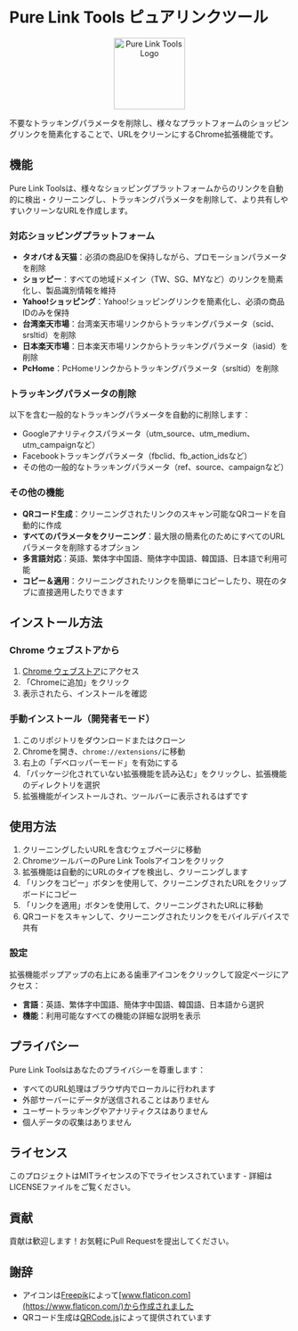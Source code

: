 # Pure Link Tools ピュアリンクツール

<p align="center">
  <img src="../icons/icon128.png" alt="Pure Link Tools Logo" width="128" height="128">
</p>

不要なトラッキングパラメータを削除し、様々なプラットフォームのショッピングリンクを簡素化することで、URLをクリーンにするChrome拡張機能です。

## 機能

Pure Link Toolsは、様々なショッピングプラットフォームからのリンクを自動的に検出・クリーニングし、トラッキングパラメータを削除して、より共有しやすいクリーンなURLを作成します。

### 対応ショッピングプラットフォーム

- **タオバオ＆天猫**：必須の商品IDを保持しながら、プロモーションパラメータを削除
- **ショッピー**：すべての地域ドメイン（TW、SG、MYなど）のリンクを簡素化し、製品識別情報を維持
- **Yahoo!ショッピング**：Yahoo!ショッピングリンクを簡素化し、必須の商品IDのみを保持
- **台湾楽天市場**：台湾楽天市場リンクからトラッキングパラメータ（scid、srsltid）を削除
- **日本楽天市場**：日本楽天市場リンクからトラッキングパラメータ（iasid）を削除
- **PcHome**：PcHomeリンクからトラッキングパラメータ（srsltid）を削除

### トラッキングパラメータの削除

以下を含む一般的なトラッキングパラメータを自動的に削除します：
- Googleアナリティクスパラメータ（utm_source、utm_medium、utm_campaignなど）
- Facebookトラッキングパラメータ（fbclid、fb_action_idsなど）
- その他の一般的なトラッキングパラメータ（ref、source、campaignなど）

### その他の機能

- **QRコード生成**：クリーニングされたリンクのスキャン可能なQRコードを自動的に作成
- **すべてのパラメータをクリーニング**：最大限の簡素化のためにすべてのURLパラメータを削除するオプション
- **多言語対応**：英語、繁体字中国語、簡体字中国語、韓国語、日本語で利用可能
- **コピー＆適用**：クリーニングされたリンクを簡単にコピーしたり、現在のタブに直接適用したりできます

## インストール方法

### Chrome ウェブストアから

1. [Chrome ウェブストア](https://chrome.google.com/webstore/detail/pure-link-tools/your-extension-id)にアクセス
2. 「Chromeに追加」をクリック
3. 表示されたら、インストールを確認

### 手動インストール（開発者モード）

1. このリポジトリをダウンロードまたはクローン
2. Chromeを開き、`chrome://extensions/`に移動
3. 右上の「デベロッパーモード」を有効にする
4. 「パッケージ化されていない拡張機能を読み込む」をクリックし、拡張機能のディレクトリを選択
5. 拡張機能がインストールされ、ツールバーに表示されるはずです

## 使用方法

1. クリーニングしたいURLを含むウェブページに移動
2. ChromeツールバーのPure Link Toolsアイコンをクリック
3. 拡張機能は自動的にURLのタイプを検出し、クリーニングします
4. 「リンクをコピー」ボタンを使用して、クリーニングされたURLをクリップボードにコピー
5. 「リンクを適用」ボタンを使用して、クリーニングされたURLに移動
6. QRコードをスキャンして、クリーニングされたリンクをモバイルデバイスで共有

### 設定

拡張機能ポップアップの右上にある歯車アイコンをクリックして設定ページにアクセス：

- **言語**：英語、繁体字中国語、簡体字中国語、韓国語、日本語から選択
- **機能**：利用可能なすべての機能の詳細な説明を表示

## プライバシー

Pure Link Toolsはあなたのプライバシーを尊重します：

- すべてのURL処理はブラウザ内でローカルに行われます
- 外部サーバーにデータが送信されることはありません
- ユーザートラッキングやアナリティクスはありません
- 個人データの収集はありません

## ライセンス

このプロジェクトはMITライセンスの下でライセンスされています - 詳細はLICENSEファイルをご覧ください。

## 貢献

貢献は歓迎します！お気軽にPull Requestを提出してください。

## 謝辞

- アイコンは[Freepik](https://www.freepik.com)によって[www.flaticon.com](https://www.flaticon.com/)から作成されました
- QRコード生成は[QRCode.js](https://github.com/davidshimjs/qrcodejs)によって提供されています
